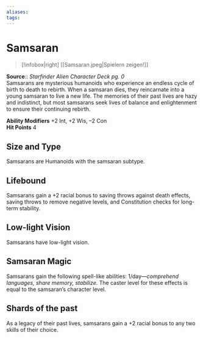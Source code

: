 ```yaml
---
aliases: 
tags: 
---
```


# Samsaran

> [!infobox|right]
>  [[Samsaran.jpeg|Spielern zeigen!]]
> 
**Source**:: _Starfinder Alien Character Deck pg. 0_  
Samsarans are mysterious humanoids who experience an endless cycle of birth to death to rebirth. When a samsaran dies, they reincarnate into a young samsaran to live a new life. The memories of their past lives are hazy and indistinct, but most samsarans seek lives of balance and enlightenment to ensure their continuing rebirth.  
  
**Ability Modifiers** +2 Int, +2 Wis, –2 Con  
**Hit Points** 4

## Size and Type

Samsarans are Humanoids with the samsaran subtype.  

## Lifebound

Samsarans gain a +2 racial bonus to saving throws against death effects, saving throws to remove negative levels, and Constitution checks for long-term stability.  

## Low-light Vision

Samsarans have low-light vision.  

## Samsaran Magic

Samsarans gain the following spell-like abilities: 1/day—_comprehend languages, share memory, stabilize_. The caster level for these effects is equal to the samsaran’s character level.  

## Shards of the past

As a legacy of their past lives, samsarans gain a +2 racial bonus to any two skills of their choice.
